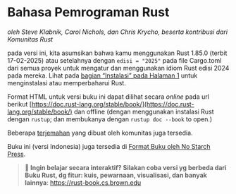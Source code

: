 # Bahasa Pemrograman Rust

_oleh Steve Klabnik, Carol Nichols, dan Chris Krycho, beserta kontribusi dari Komunitas Rust_

pada versi ini, kita asumsikan bahwa kamu menggunakan Rust 1.85.0 (terbit 17-02-2025)
atau setelahnya dengan `edisi = "2025"` pada file Cargo.toml dari semua proyek untuk 
mengatur dan menggunakan idiom Rust edisi 2024 pada mereka. Lihat pada  [bagian “Instalasi”
pada Halaman 1][install]<!-- ignore --> untuk menginstalasi atau memperbaharui Rust.

Format HTML untuk versi buku ini dapat dilihat secara _online_ pada url berikut
[https://doc.rust-lang.org/stable/book/](https://doc.rust-lang.org/stable/book/)
dan offline (dengan menggunakan instalasi Rust dengan `rustup`; dan membukanya 
dengan `rustup doc --book` to open.)

Beberapa [terjemahan] yang dibuat oleh komunitas juga tersedia.

Buku ini (versi Indonesia) juga tersedia di [Format Buku oleh No Starch
Press][nsprust].

[install]: ch01-01-installation.html
[nsprust]: https://nostarch.com/rust-programming-language-2nd-edition
[terjemahan]: appendix-06-translation.html

> **🚨 Ingin belajar secara interaktif? Silakan coba versi yg berbeda
> dari Buku Rust, dg fitur: kuis, pewarnaan, visualisasi, dan
> banyak lainnya**: <https://rust-book.cs.brown.edu>
